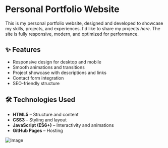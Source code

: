 # Personal Portfolio Website

This is my personal portfolio website, designed and developed to showcase my skills, projects, and experiences. I'd like to share my projects _here_.
The site is fully responsive, modern, and optimized for performance.

## ✨ Features
- Responsive design for desktop and mobile
- Smooth animations and transitions
- Project showcase with descriptions and links
- Contact form integration
- SEO-friendly structure

## 🛠️ Technologies Used
- **HTML5** – Structure and content
- **CSS3** – Styling and layout
- **JavaScript (ES6+)** – Interactivity and animations
- **GitHub Pages** – Hosting


![Image](https://encrypted-tbn0.gstatic.com/images?q=tbn:ANd9GcQL05U-6b6eiCjOIOvw_WPqkWDwVEHUmUUFo1WODXM_V0Dj83M-uO_Avha4&s=10)

